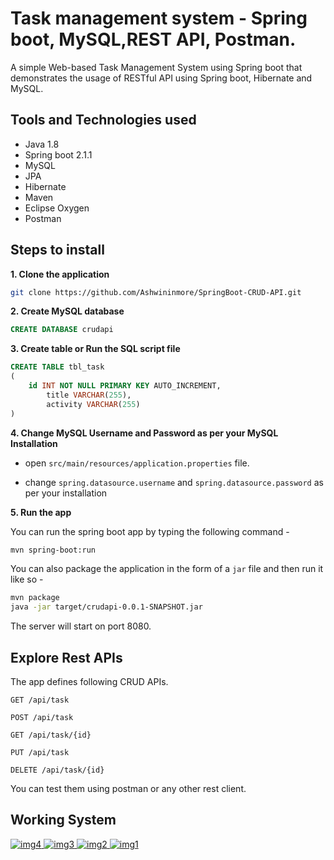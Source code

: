 # Task management system - Spring boot, MySQL,REST API, Postman.

A simple Web-based Task Management System using Spring boot that demonstrates the usage of RESTful API using Spring boot, Hibernate and MySQL. 

## Tools and Technologies used

* Java 1.8
* Spring boot 2.1.1
* MySQL
* JPA
* Hibernate
* Maven
* Eclipse Oxygen
* Postman 

## Steps to install

**1. Clone the application**

```bash
git clone https://github.com/Ashwininmore/SpringBoot-CRUD-API.git
```

**2. Create MySQL database**

```sql
CREATE DATABASE crudapi
```
	
**3. Create table or Run the SQL script file**

```sql
CREATE TABLE tbl_task
(
	id INT NOT NULL PRIMARY KEY AUTO_INCREMENT,
    	title VARCHAR(255),
    	activity VARCHAR(255)
)
```
	
**4. Change MySQL Username and Password as per your MySQL Installation**
	
+ open `src/main/resources/application.properties` file.

+ change `spring.datasource.username` and `spring.datasource.password` as per your installation
	
**5. Run the app**

You can run the spring boot app by typing the following command -

```bash
mvn spring-boot:run
```

You can also package the application in the form of a `jar` file and then run it like so -

```bash
mvn package
java -jar target/crudapi-0.0.1-SNAPSHOT.jar
```

The server will start on port 8080.
	
## Explore Rest APIs

The app defines following CRUD APIs.

    GET /api/task
    
    POST /api/task
    
    GET /api/task/{id}
    
    PUT /api/task
    
    DELETE /api/task/{id}

You can test them using postman or any other rest client.

## Working System

[![img4](https://github.com/Ashwininmore/SpringBoot-CRUD-API/assets/69009147/608b01bd-1518-4bce-9ee5-e847cc6c4c46)
![img3](https://github.com/Ashwininmore/SpringBoot-CRUD-API/assets/69009147/f787e267-faa2-4129-a282-cf3756129548)
![img2](https://github.com/Ashwininmore/SpringBoot-CRUD-API/assets/69009147/09b36cbd-ad72-448c-8d8a-238c801f4181)
![img1](https://github.com/Ashwininmore/SpringBoot-CRUD-API/assets/69009147/cb18e5bf-e4d6-4812-9f74-1bc25a31e16d)
](https://github.com/Ashwininmore/SpringBoot-CRUD-API)
